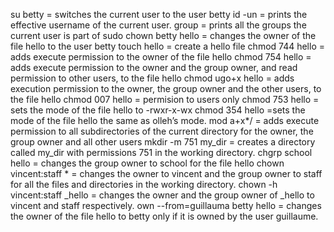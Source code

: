 su betty = switches the current user to the user betty
id -un =  prints the effective username of the current user.
group =  prints all the groups the current user is part of
sudo chown betty hello = changes the owner of the file hello to the user betty
touch hello = create a hello file
chmod 744 hello = adds execute permission to the owner of the file hello
chmod 754 hello = adds execute permission to the owner and the group owner, and read permission to other users, to the file hello
chmod ugo+x hello = adds execution permission to the owner, the group owner and the other users, to the file hello
chmod 007 hello = permision to users only
chmod 753 hello = sets the mode of the file hello to -rwxr-x-wx
chmod 354 hello =sets the mode of the file hello the same as olleh’s mode.
mod a+x*/ =  adds execute permission to all subdirectories of the current directory for the owner, the group owner and all other users
mkdir -m 751 my_dir = creates a directory called my_dir with permissions 751 in the working directory.
chgrp school hello = changes the group owner to school for the file hello
chown vincent:staff * = changes the owner to vincent and the group owner to staff for all the files and directories in the working directory.
chown -h vincent:staff _hello =  changes the owner and the group owner of _hello to vincent and staff respectively.
own --from=guillauma betty hello =  changes the owner of the file hello to betty only if it is owned by the user guillaume.

